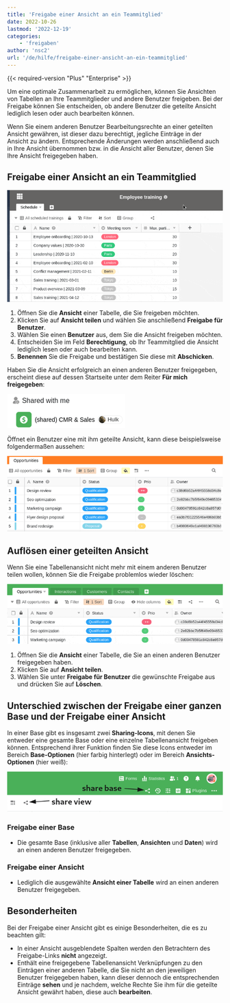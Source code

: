 ```yaml
---
title: 'Freigabe einer Ansicht an ein Teammitglied'
date: 2022-10-26
lastmod: '2022-12-19'
categories:
    - 'freigaben'
author: 'nsc2'
url: '/de/hilfe/freigabe-einer-ansicht-an-ein-teammitglied'
---
```


{{< required-version "Plus" "Enterprise" >}}

Um eine optimale Zusammenarbeit zu ermöglichen, können Sie Ansichten von Tabellen an Ihre Teammitglieder und andere Benutzer freigeben. Bei der Freigabe können Sie entscheiden, ob andere Benutzer die geteilte Ansicht lediglich lesen oder auch bearbeiten können.

Wenn Sie einem anderen Benutzer Bearbeitungsrechte an einer geteilten Ansicht gewähren, ist dieser dazu berechtigt, jegliche Einträge in der Ansicht zu ändern. Entsprechende Änderungen werden anschließend auch in Ihre Ansicht übernommen bzw. in die Ansicht aller Benutzer, denen Sie Ihre Ansicht freigegeben haben.

## Freigabe einer Ansicht an ein Teammitglied

![Freigabe einer Ansicht an ein Teammitglied](images/sharing-a-view-with-a-team-member-1.gif)

1. Öffnen Sie die **Ansicht** einer Tabelle, die Sie freigeben möchten.
2. Klicken Sie auf **Ansicht teilen** und wählen Sie anschließend **Freigabe für Benutzer**.
3. Wählen Sie einen **Benutzer** aus, dem Sie die Ansicht freigeben möchten.
4. Entscheiden Sie im Feld **Berechtigung**, ob Ihr Teammitglied die Ansicht lediglich lesen oder auch bearbeiten kann.
5. **Benennen** Sie die Freigabe und bestätigen Sie diese mit **Abschicken**.

Haben Sie die Ansicht erfolgreich an einen anderen Benutzer freigegeben, erscheint diese auf dessen Startseite unter dem Reiter **Für mich freigegeben**:

![Geteilte Ansichten auf der Startseite](images/Screenshot-from-2022-11-10-17-01-26.png)

Öffnet ein Benutzer eine mit ihm geteilte Ansicht, kann diese beispielsweise folgendermaßen aussehen:

![Aussehen einer geteilten Ansicht](images/Screenshot-from-2022-11-10-17-15-12.png)

## Auflösen einer geteilten Ansicht

Wenn Sie eine Tabellenansicht nicht mehr mit einem anderen Benutzer teilen wollen, können Sie die Freigabe problemlos wieder löschen:

![Auflösen einer geteilten Ansicht.](images/resolve-a-split-view.gif)

1. Öffnen Sie die **Ansicht** einer Tabelle, die Sie an einen anderen Benutzer freigegeben haben.
2. Klicken Sie auf **Ansicht teilen**.
3. Wählen Sie unter **Freigabe für Benutzer** die gewünschte Freigabe aus und drücken Sie auf **Löschen**.

## Unterschied zwischen der Freigabe einer ganzen Base und der Freigabe einer Ansicht

In einer Base gibt es insgesamt zwei **Sharing-Icons**, mit denen Sie entweder eine gesamte Base oder eine einzelne Tabellenansicht freigeben können. Entsprechend ihrer Funktion finden Sie diese Icons entweder im Bereich **Base-Optionen** (hier farbig hinterlegt) oder im Bereich **Ansichts-Optionen** (hier weiß):

![Sharing-Icons in einer Base](images/share-icons-new-1.png)

### Freigabe einer Base

- Die gesamte Base (inklusive aller **Tabellen**, **Ansichten** und **Daten**) wird an einen anderen Benutzer freigegeben.

### Freigabe einer Ansicht

- Lediglich die ausgewählte **Ansicht einer Tabelle** wird an einen anderen Benutzer freigegeben.

## Besonderheiten

Bei der Freigabe einer Ansicht gibt es einige Besonderheiten, die es zu beachten gilt:

- In einer Ansicht ausgeblendete Spalten werden den Betrachtern des Freigabe-Links **nicht** angezeigt.
- Enthält eine freigegebene Tabellenansicht Verknüpfungen zu den Einträgen einer anderen Tabelle, die Sie nicht an den jeweiligen Benutzer freigegeben haben, kann dieser dennoch die entsprechenden Einträge **sehen** und je nachdem, welche Rechte Sie ihm für die geteilte Ansicht gewährt haben, diese auch **bearbeiten**.
